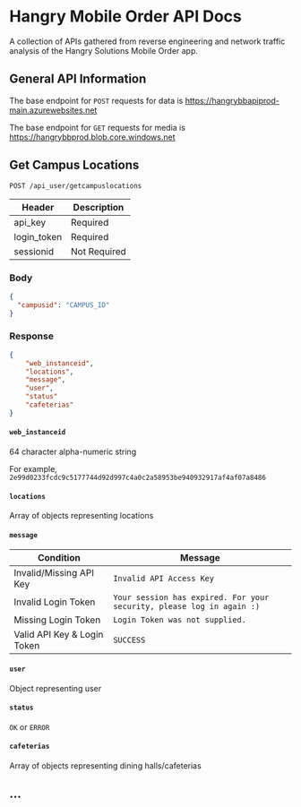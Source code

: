 # Hangry Mobile Order API Docs

A collection of APIs gathered from reverse engineering and network traffic analysis of the Hangry Solutions Mobile Order app.

## General API Information

The base endpoint for `POST` requests for data is https://hangrybbapiprod-main.azurewebsites.net

The base endpoint for `GET` requests for media is https://hangrybbprod.blob.core.windows.net

## Get Campus Locations

```
POST /api_user/getcampuslocations
```

| Header      | Description  |
| ----------- | ------------ |
| api_key     | Required     |
| login_token | Required     |
| sessionid   | Not Required |

### Body

```json
{
  "campusid": "CAMPUS_ID"
}
```

### Response

```json
{
    "web_instanceid",
    "locations",
    "message",
    "user",
    "status"
    "cafeterias"
}
```

#### `web_instanceid`

64 character alpha-numeric string

For example, `2e99d0233fcdc9c5177744d92d997c4a0c2a58953be940932917af4af07a8486`

#### `locations`

Array of objects representing locations

#### `message`

| Condition                   | Message                                                               |
| --------------------------- | --------------------------------------------------------------------- |
| Invalid/Missing API Key     | `Invalid API Access Key`                                              |
| Invalid Login Token         | `Your session has expired. For your security, please log in again :)` |
| Missing Login Token         | `Login Token was not supplied.`                                       |
| Valid API Key & Login Token | `SUCCESS`                                                             |

#### `user`

Object representing user

#### `status`

`OK` or `ERROR`

#### `cafeterias`

Array of objects representing dining halls/cafeterias

## ...